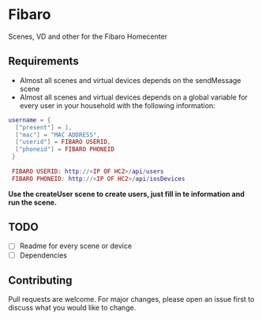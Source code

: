 # Fibaro
Scenes, VD and other for the Fibaro Homecenter

## Requirements
- Almost all scenes and virtual devices depends on the sendMessage scene
- Almost all scenes and virtual devices depends on a global variable for every user in your household with the following information:
```lua
username = {
  ["present"] = 1,
  ["mac"] = "MAC ADDRESS",
  ["userid"] = FIBARO USERID,
  ["phoneid"] = FIBARO PHONEID
 }
 
 FIBARO USERID: http://<IP OF HC2>/api/users
 FIBARO PHONEID: http://<IP OF HC2>/api/iosDevices
 ```
 
 **Use the createUser scene to create users, just fill in te information and run the scene.**

## TODO
- [ ] Readme for every scene or device
- [ ] Dependencies

## Contributing
Pull requests are welcome. For major changes, please open an issue first to discuss what you would like to change.

